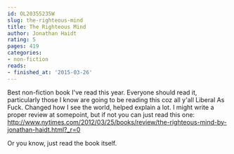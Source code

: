 ```yaml
---
id: OL20355235W
slug: the-righteous-mind
title: The Righteous Mind
author: Jonathan Haidt
rating: 5
pages: 419
categories:
- non-fiction
reads:
- finished_at: '2015-03-26'
---
```

Best non-fiction book I've read this year. Everyone should read it, particularly those I know are going to be reading this coz all y'all Liberal As Fuck. Changed how I see the world, helped explain a lot. I might write a proper review at somepoint, but if not you can just read this one: http://www.nytimes.com/2012/03/25/books/review/the-righteous-mind-by-jonathan-haidt.html?_r=0

Or you know, just read the book itself.

